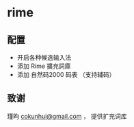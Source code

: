 # rime


## 配置

- 开启各种候选输入法
- 添加 Rime 擴充詞庫
- 添加 自然码2000 码表 （支持辅码）

## 致谢

瑾昀 <cokunhui@gmail.com> ， 提供扩充词库

